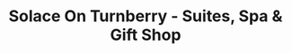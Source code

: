 ---
title: "Solace On Turnberry - Suites, Spa & Gift Shop"
url: /brussels/solace-on-turnberry-suites-spa-and-gift-shop/
shop: beauty
---